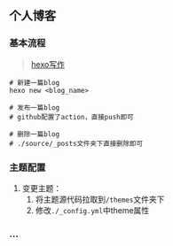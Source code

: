 ## 个人博客

### 基本流程
> [hexo写作](https://hexo.io/zh-cn/docs/writing)

```shell
# 新建一篇blog
hexo new <blog_name>

# 发布一篇blog
# github配置了action，直接push即可

# 删除一篇blog
# ./source/_posts文件夹下直接删除即可
```

### 主题配置

1. 变更主题：
   1. 将主题源代码拉取到`/themes`文件夹下
   2. 修改`./_config.yml`中theme属性

### ...
